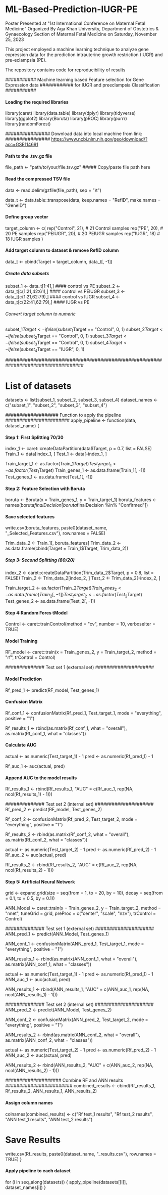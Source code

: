 # ML-Based-Prediction-IUGR-PE
Poster Presented at "1st International Conference on Maternal Fetal Medicine"
Organized By Aga Khan University, Department of Obstetrics & Gynaecology Section of Maternal Fetal Medicine
on Saturday, November 25, 2023

This project employed a machine learning technique to analyze gene expression data for the prediction intrauterine growth restriction (IUGR) and pre-eclampsia (PE). 

The repository contains code for reproducibility of results

########### Machine learning based Feature selection for Gene Expression data
############ for IUGR and preeclampsia Classification ###########

#### Loading the required libraries ####
library(caret)
library(data.table)
library(dplyr)
library(tidyverse)
library(ggplot2)
library(Boruta)
library(pROC)
library(purrr)
library(randomForest)

################ Download data into local machine from link: 
################ https://www.ncbi.nlm.nih.gov/geo/download/?acc=GSE114691

#### Path to the .tsv.gz file ####
file_path <- "path/to/your/file.tsv.gz" ##### Copy/paste file path here

#### Read the compressed TSV file ####
data <- read.delim(gzfile(file_path), sep = "\t")

data_t <- data.table::transpose(data,
                                keep.names = "RefID", 
                                make.names = "GeneID")

#### Define group vector #####
target_column <- c(
  rep("Control", 21),   # 21 Control samples
  rep("PE", 20),        # 20 PE samples
  rep("PEIUGR", 20),    # 20 PEIUGR samples
  rep("IUGR", 18)       # 18 IUGR samples
)
#### Add target column to dataset & remove RefID column #####
data_t <- cbind(Target = target_column, data_t[, -1])

##### Create data subsets #####
subset_1 <- data_t[1:41,] #### control vs PE
subset_2 <- data_t[c(1:21,42:61),] #### control vs PEIUGR
subset_3 <- data_t[c(1:21,62:79),] #### control vs IUGR
subset_4 <- data_t[c(22:41,62:79),] #### IUGR vs PE

###### Convert target column to numeric
subset_1$Target <- ifelse(subset_1$Target == "Control", 0, 1)
subset_2$Target <- ifelse(subset_2$Target == "Control", 0, 1)
subset_3$Target <- ifelse(subset_3$Target == "Control", 0, 1)
subset_4$Target <- ifelse(subset_4$Target == "IUGR", 0, 1)

####################################################################################
# List of datasets
datasets <- list(subset_1, subset_2, subset_3, subset_4)
dataset_names <- c("subset_1", "subset_2", "subset_3", "subset_4")

################### Function to apply the pipeline #######################
apply_pipeline <- function(data, dataset_name) {
 
  #### Step 1: First Splitting 70/30 ####
  index_1 <- caret::createDataPartition(data$Target, p = 0.7, list = FALSE)
  Train_1 <- data[index_1, ]
  Test_1 <- data[-index_1, ]
  
  Train_target_1 <- as.factor(Train_1$Target)
  Test_target_1 <- as.factor(Test_1$Target)
  Train_genes_1 <- as.data.frame(Train_1[, -1])
  Test_genes_1 <- as.data.frame(Test_1[, -1])
  
  #### Step 2: Feature Selection with Boruta ####
  boruta <- Boruta(x = Train_genes_1, 
                   y = Train_target_1)
  boruta_features <- names(boruta$finalDecision[boruta$finalDecision %in% "Confirmed"])
  
  #### Save selected features ####
  write.csv(boruta_features, paste0(dataset_name, "_Selected_Features.csv"), row.names = FALSE)
  
  Trim_data_2 <- Train_1[, boruta_features]
  Trim_data_2 <- as.data.frame(cbind(Target = Train_1$Target, Trim_data_2))
  
  ##### Step 3: Second Splitting (80/20) ####
  index_2 <- caret::createDataPartition(Trim_data_2$Target, p = 0.8, list = FALSE)
  Train_2 <- Trim_data_2[index_2, ]
  Test_2 <- Trim_data_2[-index_2, ]
  
  Train_target_2 <- as.factor(Train_2$Target)
  Train_genes_2 <- as.data.frame(Train_2[, -1])
  Test_target_2 <- as.factor(Test_2$Target)
  Test_genes_2 <- as.data.frame(Test_2[, -1])
  
  #### Step 4:Random Fores tModel ####
  Control <- caret::trainControl(method = "cv", 
                                 number = 10, 
                                 verboseIter = TRUE)
  
  #### Model Training #####
  RF_model <- caret::train(x = Train_genes_2, 
                           y = Train_target_2,
                           method = "rf",
                           trControl = Control)
  
  ############## Test set 1 (external set) #####################
  
  #### Model Prediction ####
  Rf_pred_1 <- predict(RF_model, Test_genes_1)
  
  #### Confusion Matrix ####
  Rf_conf_1 <- confusionMatrix(Rf_pred_1, Test_target_1, 
                               mode = "everything", positive = "1")
  
  Rf_results_1 <- rbind(as.matrix(Rf_conf_1, what = "overall"),
                        as.matrix(Rf_conf_1, what = "classes"))
  
  #### Calculate AUC ####
  actual <- as.numeric(Test_target_1) - 1
  pred <- as.numeric(Rf_pred_1) - 1
  
  Rf_auc_1 <- auc(actual, pred)
  
  #### Append AUC to the model results ####
  Rf_results_1 <- rbind(Rf_results_1, 
                        "AUC" = c(Rf_auc_1, rep(NA, ncol(Rf_results_1) - 1)))
  
  ############## Test set 2 (internal set) #####################
  Rf_pred_2 <- predict(RF_model, Test_genes_2)
  
  Rf_conf_2 <- confusionMatrix(Rf_pred_2, Test_target_2, 
                               mode = "everything", positive = "1")
  
  Rf_results_2 <- rbind(as.matrix(Rf_conf_2, what = "overall"),
                        as.matrix(Rf_conf_2, what = "classes"))
  
  actual <- as.numeric(Test_target_2) - 1
  pred <- as.numeric(Rf_pred_2) - 1
  Rf_auc_2 <- auc(actual, pred)
  
  Rf_results_2 <- rbind(Rf_results_2,
                        "AUC" = c(Rf_auc_2, rep(NA, ncol(Rf_results_2) - 1)))
  
  #### Step 5: Artificial Neural Network ####
  grid <- expand.grid(size = seq(from = 1, to = 20, by = 10), 
                      decay = seq(from = 0.1, to = 0.5, by = 0.1))
  
  ANN_Model <- caret::train(x = Train_genes_2,
                            y = Train_target_2, 
                            method = "nnet", 
                            tuneGrid = grid, 
                            preProc = c("center", "scale", "nzv"),
                            trControl = Control)
  
  ############## Test set 1 (external set) #####################
  ANN_pred_1 <- predict(ANN_Model, Test_genes_1)
  
  ANN_conf_1 <- confusionMatrix(ANN_pred_1, Test_target_1, 
                                mode = "everything", positive = "1")
  
  ANN_results_1 <- rbind(as.matrix(ANN_conf_1, what = "overall"),
                         as.matrix(ANN_conf_1, what = "classes"))
  
  actual <- as.numeric(Test_target_1) - 1
  pred <- as.numeric(Rf_pred_1) - 1
  ANN_auc_1 <- auc(actual, pred)
  
  ANN_results_1 <- rbind(ANN_results_1, 
                         "AUC" = c(ANN_auc_1, rep(NA, ncol(ANN_results_1) - 1)))
  
  ############## Test set 2 (internal set) #####################
  ANN_pred_2 <- predict(ANN_Model, Test_genes_2)
  
  ANN_conf_2 <- confusionMatrix(ANN_pred_2, Test_target_2,
                                mode = "everything", positive = "1")
  
  ANN_results_2 <- rbind(as.matrix(ANN_conf_2, what = "overall"), 
                         as.matrix(ANN_conf_2, what = "classes"))
  
  actual <- as.numeric(Test_target_2) - 1
  pred <- as.numeric(Rf_pred_2) - 1
  ANN_auc_2 <- auc(actual, pred)
  
  ANN_results_2 <- rbind(ANN_results_2, 
                         "AUC" = c(ANN_auc_2, rep(NA, ncol(ANN_results_2) - 1)))
  
  
  #################### Combine RF and ANN results ########################
  combined_results <- cbind(Rf_results_1, Rf_results_2,
                            ANN_results_1, ANN_results_2)
  
  #### Assign column names ####
  colnames(combined_results) <- c("Rf test_1 results", 
                                  "Rf test_2 results",
                                  "ANN test_1 results", 
                                  "ANN test_2 results")
  
  # Save Results
  write.csv(Rf_results, paste0(dataset_name, "_results.csv"), row.names = TRUE)
}

  #### Apply pipeline to each dataset ####
  for (i in seq_along(datasets)) {
  apply_pipeline(datasets[[i]], dataset_names[i])
}
